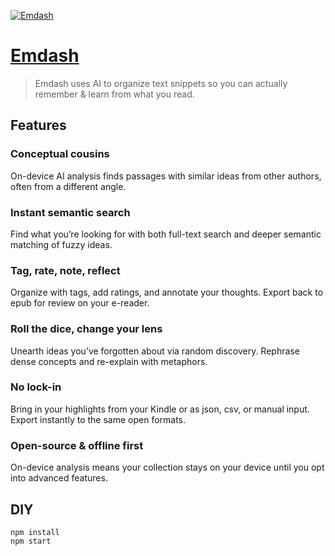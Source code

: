 [![Emdash](https://emdash.ai/images/embed.png)](https://emdash.ai)

# [Emdash](https://emdash.ai)

> Emdash uses AI to organize text snippets so you can actually remember & learn
> from what you read.

## Features

### Conceptual cousins

On-device AI analysis finds passages with similar ideas from other authors,
often from a different angle.

### Instant semantic search

Find what youʼre looking for with both full-text search and deeper semantic
matching of fuzzy ideas.

### Tag, rate, note, reflect

Organize with tags, add ratings, and annotate your thoughts. Export back to epub
for review on your e-reader.

### Roll the dice, change your lens

Unearth ideas youʼve forgotten about via random discovery. Rephrase dense
concepts and re-explain with metaphors.

### No lock-in

Bring in your highlights from your Kindle or as json, csv, or manual input.
Export instantly to the same open formats.

### Open-source & offline first

On-device analysis means your collection stays on your device until you opt into
advanced features.

## DIY

```
npm install
npm start
```
